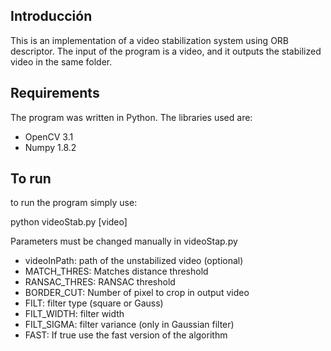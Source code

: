 ## Introducción

This is an implementation of a video stabilization system using ORB descriptor. The input of the program is a video, and it outputs the stabilized video in the same folder. 

## Requirements

The program was written in Python. The libraries used are:

* OpenCV 3.1
* Numpy 1.8.2


## To run

to run the program simply use:

python videoStab.py [video]

Parameters must be changed manually in videoStap.py

* videoInPath:  path of the unstabilized video (optional)
* MATCH_THRES:  Matches distance threshold
* RANSAC_THRES: RANSAC threshold
* BORDER_CUT:   Number of pixel to crop in output video 
* FILT:         filter type (square or Gauss)
* FILT_WIDTH:   filter width
* FILT_SIGMA:   filter variance (only in Gaussian filter)
* FAST:         If true use the fast version of the algorithm
